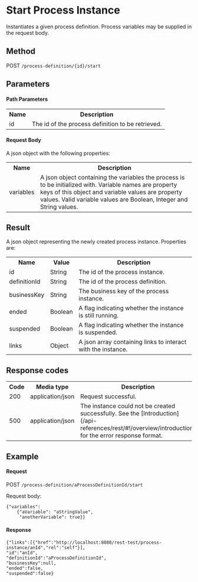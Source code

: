 Start Process Instance
======================

Instantiates a given process definition. Process variables may be supplied in the request body.


Method
------

POST `/process-definition/{id}/start`


Parameters
----------

#### Path Parameters

<table class="table table-striped">
  <tr>
    <th>Name</th>
    <th>Description</th>
  </tr>
  <tr>
    <td>id</td>
    <td>The id of the process definition to be retrieved.</td>
  </tr>
</table>
  

#### Request Body

A json object with the following properties:

<table class="table table-striped">
  <tr>
    <th>Name</th>
    <th>Description</th>
  </tr>
  <tr>
    <td>variables</td>
    <td>A json object containing the variables the process is to be initialized with.
    Variable names are property keys of this object and variable values are property values.
    Valid variable values are Boolean, Integer and String values.</td>
  </tr>
</table>


Result
------

A json object representing the newly created process instance.
Properties are:

<table class="table table-striped">
  <tr>
    <th>Name</th>
    <th>Value</th>
    <th>Description</th>
  </tr>
  <tr>
    <td>id</td>
    <td>String</td>
    <td>The id of the process instance.</td>
  </tr>
  <tr>
    <td>definitionId</td>
    <td>String</td>
    <td>The id of the process definition.</td>
  </tr>
  <tr>
    <td>businessKey</td>
    <td>String</td>
    <td>The business key of the process instance.</td>
  </tr>
  <tr>
    <td>ended</td>
    <td>Boolean</td>
    <td>A flag indicating whether the instance is still running.</td>
  </tr>
  <tr>
    <td>suspended</td>
    <td>Boolean</td>
    <td>A flag indicating whether the instance is suspended.</td>
  </tr>
  <tr>
    <td>links</td>
    <td>Object</td>
    <td>A json array containing links to interact with the instance.</td>
  </tr>
</table>


Response codes
--------------  

<table class="table table-striped">
  <tr>
    <th>Code</th>
    <th>Media type</th>
    <th>Description</th>
  </tr>
  <tr>
    <td>200</td>
    <td>application/json</td>
    <td>Request successful.</td>
  </tr>
  <tr>
    <td>500</td>
    <td>application/json</td>
    <td>The instance could not be created successfully. See the [Introduction](/api-references/rest/#!/overview/introduction) for the error response format.</td>
  </tr>
</table>

Example
-------

#### Request

<!-- TODO: Insert a 'real' example -->
POST `/process-definition/aProcessDefinitionId/start`

Request body:

    {"variables": 
        {"aVariable": "aStringValue",
         "anotherVariable": true}}

#### Response

    {"links":[{"href":"http://localhost:8080/rest-test/process-instance/anId","rel":"self"}],
    "id":"anId",
    "definitionId":"aProcessDefinitionId",
    "businessKey":null,
    "ended":false,
    "suspended":false}
